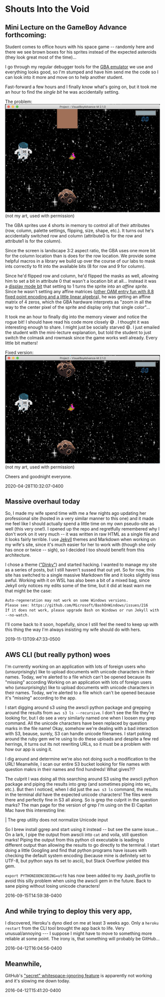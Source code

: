 # Shouts Into the Void

## Mini Lecture on the GameBoy Advance forthcoming:
Student comes to office hours with his space game -- randomly here and there we see brown boxes for his sprites instead of the expected asteroids (they look great most of the time)...

I go through my regular debugger tools for the [GBA emulator](https://github.com/visualboyadvance-m/visualboyadvance-m) we use and everything looks good, so I'm stumped and have him send me the code so I can look into it more and move on to help another student.

Fast-forward a few hours and I finally know what's going on, but it took me an hour to find the _single bit_ he was accidentally setting.

The problem:
![Bad Bit](./img/bad_bit.png)
(not my art, used with permission)

The GBA sprites use 4 shorts in memory to control all of their attributes (row, column, palette settings, flipping, size, shape, etc.). It turns out he's accidentally switched row and column (attribute0 is for the row and attribute1 is for the column).

Since the screen is landscape 3:2 aspect ratio, the GBA uses one more bit for the column location than is does for the row location. We provide some helpful macros in a library we build up over the course of our labs to mask ints correctly to fit into the available bits (8 for row and 9 for column).

Since he'd flipped row and column, he'd flipped the masks as well, allowing him to set a bit in attribute 0 that wasn't a location bit at all... Instead it was a [display mode bit](https://www.coranac.com/tonc/text/regobj.htm#sec-oam-entry) that setting to 1 turns the sprite into an _affine sprite_. Since he wasn't setting any affine matrices ([other OAM entry fun with 8.8 fixed point encoding and a little linear algebra](https://www.coranac.com/tonc/text/affine.htm)), he was getting an affine matrix of 4 zeros, which the GBA hardware interprets as "zoom in all the way to the center pixel of the sprite and display only that single color"...

It took me an hour to finally dig into the memory viewer and notice the rogue bit! I should have read his code more closely :sweat_smile: . I thought it was interesting enough to share. I might just be socially starved :smile:. I just emailed the student with the mini-lecture explanation, but told the student to just switch the colmask and rowmask since the game works well already. Every little bit matters!

Fixed version:
![Good Bit](./img/good_bit.png)
(not my art, used with permission)

Cheers and goodnight everyone.

2020-04-28T10:32:07-0400

## Massive overhaul today
So, I made my wife spend time with me a few nights ago updating her professional site (hosted in a very similar manner to this one) and it made me feel like I should actually spend a little time on my own pseudo-site as well (this very one!). I opened up the repo and regretfully remembered why I don't work on it very much -- it was written in raw HTML as a single file and it looks fairly terrible. I use [Jekyll](https://jekyllrb.com/) themes and Markdown when working on my wife's site, since it's much easier for her to work with (though she only has once or twice -- sigh), so I decided I too should benefit from this architecture.

I chose a theme (["Dinky"](https://pages-themes.github.io/dinky/)) and started hacking. I wanted to manage my site as a series of posts, but I still haven't sussed that out yet. So for now, this site has switched to a single massive Markdown file and it looks slightly less awful. Working with it on WSL has also been a bit of a mixed bag, since Jekyll only notices my edits some of the time, but it did at least warn me that might be the case:

```
Auto-regeneration may not work on some Windows versions.
Please see: https://github.com/Microsoft/BashOnWindows/issues/216
If it does not work, please upgrade Bash on Windows or run Jekyll with --no-watch.
```

I'll come back to it soon, hopefully, since I still feel the need to keep up with this thing the way I'm always insisting my wife should do with hers.

2019-11-13T09:47:33-0500

## AWS CLI (but really python) woes
I'm currently working on an application with lots of foreign users who (unsurprisingly) like to upload documents with unicode characters in their names. Today, we're alerted to a file which can't be opened because its "missing" according Working on an application with lots of foreign users who (unsurprisingly) like to upload documents with unicode characters in their names. Today, we're alerted to a file which can't be opened because it's "missing" according to the app.

I start digging around s3 using the awscli python package and grepping around the results from `aws s3 ls --recursive`. I don't see the file they're looking for, but I do see a very similarly named one when I loosen my grep command. All the unicode characters have been replaced by question marks in the file name! Okay, somehow we're dealing with a bad interaction with S3, beause, surely, S3 can handle unicode filenames. I start poking around the ruby gem we're using to do these uploads and despite a few red herrings, it turns out its not rewriting URLs, so it must be a problem with how our app is using it.

I dig around and determine we're also not doing such a modification to the URL! Meanwhile, I scan our entire S3 bucket looking for file names with question makrs in their names and find hundreds! What gives?!?

The culprit
I was doing all this searching around S3 using the awscli python package and piping the results into grep (and sometimes piping into wc, etc.). But then I noticed, when I did just the `aws s3 ls` command, the results in the terminal *did* have the expected unicode characters! The files were there and perfectly fine in S3 all along. So is grep the culprit in the question marks? The man page for the version of grep I'm using on the El Capitan Mac have this interesting line:

| The grep utility does not normalize Unicode input

So I brew install ggrep and start using it instead -- but see the same issue... On a lark, I pipe the output from awscli into `cat` and voila, still question marks! Piping the output from this python cli executable is leading to different output than allowing the results to go directly to the terminal. I start doing a little Googling and find that python programs have issues with checking the default system encoding (because mine is definitely set to UTF-8, but python says its set to ascii), but Stack Overflow yielded this gem.

`export PYTHONIOENCODING=utf8` has now been added to my .bash_profile to avoid this silly problem when using the awscli gem in the future. Back to sane piping without losing unicode characters!

2016-09-15T14:59:38-0400

## And while trying to deploy this very app,
I discovered, Heroku's dyno died on me at least 3 weeks ago. Only a `heroku restart` from the CLI tool brought the app back to life. Very unusual/annoying --- I suppose I might have to move to something more reliable at some point. The irony is, that something will probably be GitHub...

2016-04-12T16:04:56-0400

## Meanwhile,
GitHub's ["secret" whitespace-ignoring feature](https://github.com/blog/967-github-secrets) is apparently not working and it's slowing me down today.

2016-04-12T15:41:20-0400
